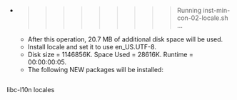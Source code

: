 * >>>>>>>>> Running inst-min-con-02-locale.sh ...
  * After this operation, 20.7 MB of additional disk space will be used.
  * Install locale and set it to use en_US.UTF-8.
  * Disk size = 1146856K. Space Used = 28616K. Runtime = 00:00:00:05.
  * The following NEW packages will be installed:
  ```bash
libc-l10n locales
  ```
